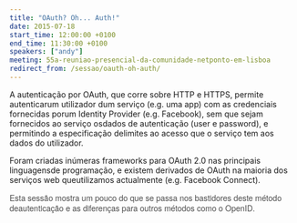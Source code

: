 ```yaml
---
title: "OAuth? Oh... Auth!"
date: 2015-07-18
start_time: 12:00:00 +0100
end_time: 11:30:00 +0100
speakers: ["andy"]
meeting: 55a-reuniao-presencial-da-comunidade-netponto-em-lisboa
redirect_from: /sessao/oauth-oh-auth/
---
```

A autenticação por OAuth, que corre sobre HTTP e HTTPS, permite autenticarum utilizador dum serviço (e.g. uma app) com as credenciais fornecidas porum Identity Provider (e.g. Facebook), sem que sejam fornecidos ao serviço osdados de autenticação (user e password), e permitindo a especificação delimites ao acesso que o serviço tem aos dados do utilizador.

Foram criadas inúmeras frameworks para OAuth 2.0 nas principais linguagensde programação, e existem derivados de OAuth na maioria dos serviços web queutilizamos actualmente (e.g. Facebook Connect).<p style="margin: 0px; text-overflow: ellipsis; word-wrap: break-word; color: rgb(77, 77, 77); font-family: 'Helvetica Neue', Arial, Helvetica, sans-serif; font-size: 14px; line-height: 18px;">Esta sessão mostra um pouco do que se passa nos bastidores deste método deautenticação e as diferenças para outros métodos como o OpenID.

